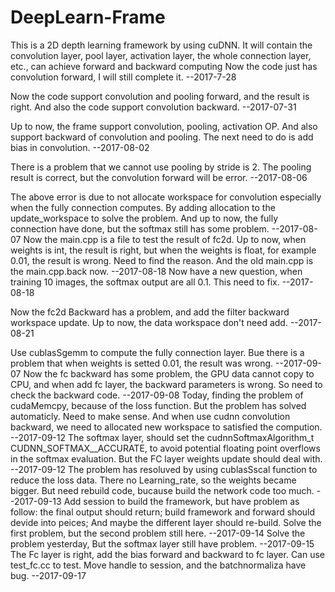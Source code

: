 # DeepLearn-Frame
This is a 2D depth learning framework by using cuDNN. It will contain the convolution layer, pool layer, activation layer, the whole connection layer, etc., can achieve forward and backward computing
Now the code just has convolution forward, I will still complete it.   --2017-7-28

Now the code support convolution and pooling forward, and the result is right. And also the code support convolution backward.           --2017-07-31

Up to now, the frame support convolution, pooling, activation OP. And also support backward of convolution and pooling.
The next need to do is add bias in convolution.                                                                                          --2017-08-02

There is a problem that we cannot use pooling by stride is 2. The pooling result is correct, but the convolution forward will be error.   --2017-08-06

The above error is due to not allocate workspace for convolution especially when the fully connection computes. By adding allocation to the update_workspace to solve the problem. 
And up to now, the fully connection have done, but the softmax still has some problem.                                                   --2017-08-07
Now the main.cpp is a file to test the result of fc2d. Up to now, when weights is int, the result is right, but when the weights is float, for example 0.01, the result is wrong. Need to find the reason. And the old main.cpp is the main.cpp.back now.                                                        --2017-08-18
Now have a new question, when training 10 images, the softmax output are all 0.1. This need to fix.                                      --2017-08-18

Now the fc2d Backward has a problem, and add the filter backward workspace update. Up to now, the data workspace don't need add.         --2017-08-21

Use cublasSgemm to compute the fully connection layer. Bue there is a problem that when weights is setted 0.01, the result was wrong.    --2017-09-07
Now the fc backward has some problem, the GPU data cannot copy to CPU, and when add fc layer, the backward parameters is wrong. So need to check the backward code.
                                                                                                                                         --2017-09-08
Today, finding the problem of cudaMemcpy, because of the loss function. But the problem has solved automaticly. Need to make sense. And when use cudnn convolution backward, we need to allocated new workspace to satisfied the compution.                                                                      --2017-09-12
The softmax layer, should set the cudnnSoftmaxAlgorithm_t CUDNN_SOFTMAX__ACCURATE, to avoid potential floating point overflows in the softmax evaluation. But the FC layer weights update should deal with.                                                                                                      --2017-09-12
The problem has resoluved by using cublasSscal function to reduce the loss data. There no Learning_rate, so the weights became bigger. But need rebuild code, bucause build the network code too much.                                                                                                           --2017-09-13
Add session to build the framework, but have problem as follow: the final output should return; build framework and forward should devide into peices; And maybe the different layer should re-build. Solve the first problem, but the second problem still here.                                                --2017-09-14
Solve the problem yesterday, But the softmax layer still have problem.                                                                   --2017-09-15
The Fc layer is right, add the bias forward and backward to fc layer. Can use test_fc.cc to test. Move handle to session, and the batchnormaliza have bug.                                                                                                                                                       --2017-09-17
